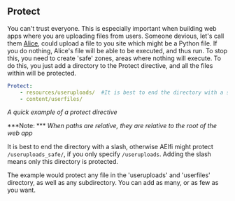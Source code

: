 ## Protect

You can't trust everyone. This is especially important when building web apps where you are uploading files from users. Someone devious, let's call them [Alice](https://xkcd.com/177/), could upload a file to you site which might be a Python file. If you do nothing, Alice's file will be able to be executed, and thus run. To stop this, you need to create 'safe' zones, areas where nothing will execute. To do this, you just add a directory to the Protect directive, and all the files within will be protected.
```YAML
Protect:
    - resources/useruploads/  #It is best to end the directory with a slash
    - content/userfiles/
```
*A quick example of a protect directive*

***Note: *** *When paths are relative, they are relative to the root of the web app*

It is best to end the directory with a slash, otherwise AElfi might protect `/useruploads_safe/`, if you only specify `/useruploads`. Adding the slash means only this directory is protected.

The example would protect any file in the 'useruploads' and 'userfiles' directory, as well as any subdirectory. You can add as many, or as few as you want.

